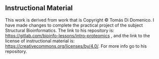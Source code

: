 ## Instructional Material
This work is derived from work that is Copyright © Tomás 
  Di Domenico. I have made changes to complete the practical
  project of the subject Structural Bioinformatics.
  The link to his repository is: https://gitlab.com/bioinfo-lessons/intro-proteomics
  , and the link to the license of instructional material is:
  https://creativecommons.org/licenses/by/4.0/.
  For more info go to his repository.

